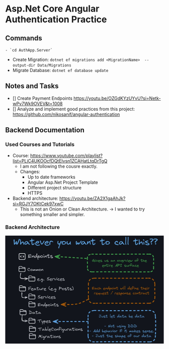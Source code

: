 # Asp.Net Core Angular Authentication Practice

## Commands

	- `cd AuthApp.Server`
- Create Migration: `dotnet ef migrations add <MigrationName>  --output-dir Data/Migrations`
- Migrate Database: `dotnet ef database update`

## Notes and Tasks

- [] Create Payment Endpoints https://youtu.be/OZGdKYzUYvU?si=Netk-wPv7Wk9OVEV&t=1008
- [] Analyze and implement good practices from this project: <https://github.com/nikosanif/angular-authentication>

## Backend Documentation

### Used Courses and Tutorials

- Course: <https://www.youtube.com/playlist?list=PLjC4UKOOcfDQtElvsn1ZCAHatLtqDrTgQ>
	- I am not following the cousre exactly.
	- Changes:
		- Up to date frameworks
		- Angular Asp.Net Project Template
		- Different project structure
		- HTTPS
- Backend architecture: <https://youtu.be/ZA2X1gaAhJk?si=RGJY7OKtCek97xwC>
	- This is not an Onion or Clean Architecture. -> I wanted to try something smaller and simpler.


### Backend Architecture

![Architecture](architecture.jpg)